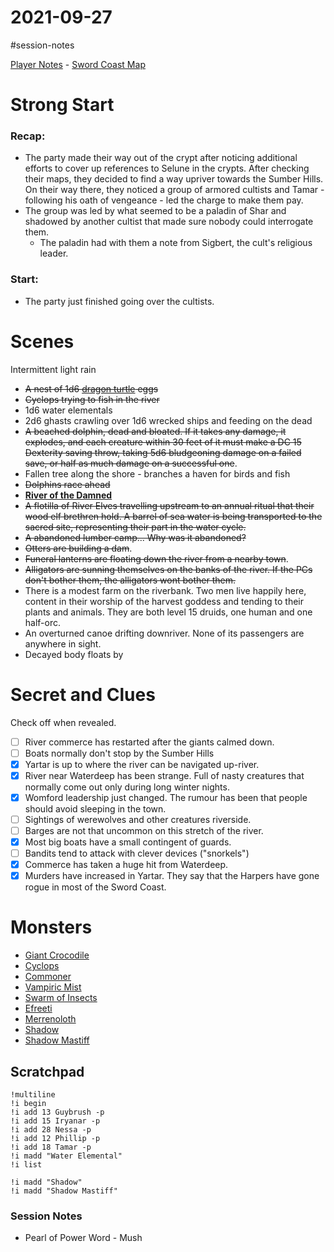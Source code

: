 # 2021-09-27

\#session-notes 

[Player Notes](https://docs.google.com/document/d/1flIOt9zdcujPfELxJ2z20Bst9zLwX4JnkvmETBPIbRU/edit#heading=h.qklgz8xzl35d) - [Sword Coast Map](https://cdn.discordapp.com/attachments/780951050278010910/799399197442965604/skt03-thenorth.jpg)

# Strong Start

### Recap:

* The party made their way out of the crypt after noticing additional efforts to cover up references to Selune in the crypts. After checking their maps, they decided to find a way upriver towards the Sumber Hills. On their way there, they noticed a group of armored cultists and Tamar - following his oath of vengeance - led the charge to make them pay.
* The group was led by what seemed to be a paladin of Shar and shadowed by another cultist that made sure nobody could interrogate them.
  * The paladin had with them a note from Sigbert, the cult's religious leader.

### Start:

* The party just finished going over the cultists.

# Scenes

Intermittent light rain

* ~~A nest of 1d6 [dragon turtle](https://www.dndbeyond.com/monsters/dragon-turtle) eggs~~
* ~~Cyclops trying to fish in the river~~
* 1d6 water elementals
* 2d6 ghasts crawling over 1d6 wrecked ships and feeding on the dead
* ~~A beached dolphin, dead and bloated. If it takes any damage, it explodes, and each creature within 30 feet of it must make a DC 15 Dexterity saving throw, taking 5d6 bludgeoning damage on a failed save, or half as much damage on a successful one~~.
* Fallen tree along the shore - branches a haven for birds and fish
* ~~Dolphins race ahead~~
* **[River of the Damned](https://www.dndbeyond.com/posts/578-encounter-of-the-week-river-of-the-damned)**
* ~~A flotilla of River Elves travelling upstream to an annual ritual that their wood elf brethren hold. A barrel of sea water is being transported to the sacred site, representing their part in the water cycle.~~
* ~~A abandoned lumber camp... Why was it abandoned?~~
* ~~Otters are building a dam~~.
* ~~Funeral lanterns are floating down the river from a nearby town~~.
* ~~Alligators are sunning themselves on the banks of the river. If the PCs don't bother them, the alligators wont bother them.~~
* There is a modest farm on the riverbank. Two men live happily here, content in their worship of the harvest goddess and tending to their plants and animals. They are both level 15 druids, one human and one half-orc.
* An overturned canoe drifting downriver. None of its passengers are anywhere in sight.
* Decayed body floats by

# Secret and Clues

Check off when revealed.

* [ ] River commerce has restarted after the giants calmed down.
* [ ] Boats normally don't stop by the Sumber Hills
* [x] Yartar is up to where the river can be navigated up-river.
* [x] River near Waterdeep has been strange. Full of nasty creatures that normally come out only during long winter nights.
* [x] Womford leadership just changed. The rumour has been that people should avoid sleeping in the town.
* [ ] Sightings of werewolves and other creatures riverside.
* [ ] Barges are not that uncommon on this stretch of the river.
* [x] Most big boats have a small contingent of guards.
* [ ] Bandits tend to attack with clever devices ("snorkels")
* [x] Commerce has taken a huge hit from Waterdeep.
* [x] Murders have increased in Yartar. They say that the Harpers have gone rogue in most of the Sword Coast.

# Monsters

* [Giant Crocodile](https://www.dndbeyond.com/monsters/giant-crocodile)
* [Cyclops](https://www.dndbeyond.com/monsters/cyclops)
* [Commoner](https://www.dndbeyond.com/monsters/commoner)
* [Vampiric Mist](https://www.dndbeyond.com/monsters/vampiric-mist)
* [Swarm of Insects](https://www.dndbeyond.com/monsters/swarm-of-insects)
* [Efreeti](https://www.dndbeyond.com/monsters/efreeti)
* [Merrenoloth](https://www.dndbeyond.com/monsters/merrenoloth)
* [Shadow](https://www.dndbeyond.com/monsters/shadow)
* [Shadow Mastiff](https://www.dndbeyond.com/monsters/shadow-mastiff)

## Scratchpad

````
!multiline
!i begin
!i add 13 Guybrush -p
!i add 15 Iryanar -p
!i add 28 Nessa -p
!i add 12 Phillip -p
!i add 18 Tamar -p
!i madd "Water Elemental"
!i list

!i madd "Shadow"
!i madd "Shadow Mastiff"
````

### Session Notes

* Pearl of Power Word - Mush
